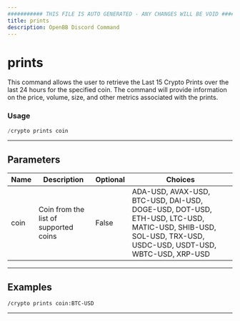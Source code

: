 ```yaml
---
########### THIS FILE IS AUTO GENERATED - ANY CHANGES WILL BE VOID ###########
title: prints
description: OpenBB Discord Command
---
```


# prints

This command allows the user to retrieve the Last 15 Crypto Prints over the last 24 hours for the specified coin. The command will provide information on the price, volume, size, and other metrics associated with the prints.

### Usage

```python wordwrap
/crypto prints coin
```

---

## Parameters

| Name | Description | Optional | Choices |
| ---- | ----------- | -------- | ------- |
| coin | Coin from the list of supported coins | False | ADA-USD, AVAX-USD, BTC-USD, DAI-USD, DOGE-USD, DOT-USD, ETH-USD, LTC-USD, MATIC-USD, SHIB-USD, SOL-USD, TRX-USD, USDC-USD, USDT-USD, WBTC-USD, XRP-USD |


---

## Examples

```
/crypto prints coin:BTC-USD
```

---
